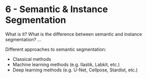 # <strong>6</strong> - <i class="fa-solid fa-disease"></i> Semantic & Instance Segmentation

What is it? What is the difference between semantic and instance segmentation? ...

Different approaches to semantic segmentation:

- Classical methods
- Machine learning methods (e.g. Ilastik, Labkit, etc.)
- Deep learning methods (e.g. U-Net, Cellpose, Stardist, etc.)
